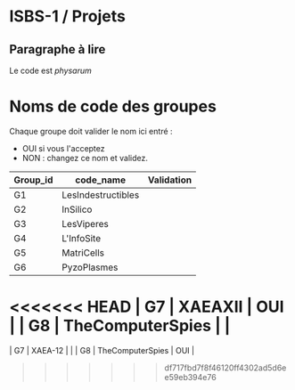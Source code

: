 # ISBS-1 / Projets

## Paragraphe à lire

Le code est _physarum_

# Noms de code des groupes

Chaque groupe doit valider le nom ici entré :

- OUI si vous l'acceptez
- NON : changez ce nom et validez.



| Group_id      | code_name          | Validation |
| ------------- | -------------      | ---        |
| G1            | LesIndestructibles |            |
| G2            | InSilico           |            |
| G3            | LesViperes         |            |
| G4            | L'InfoSite         |            |
| G5            | MatriCells         |            |
| G6            | PyzoPlasmes        |            |
<<<<<<< HEAD
| G7            | XAEAXII            |    OUI     |
| G8            | TheComputerSpies   |            |
=======
| G7            | XAEA-12            |            |
| G8            | TheComputerSpies   |    OUI     |
>>>>>>> df717fbd7f8f46120ff4302ad5d6ee59eb394e76
